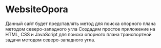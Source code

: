# WebsiteOpora
Данный сайт будет представлять метод для поиска опорного плана методом северо-западного угла
Создадим простое приложение на HTML, CSS и JavaScript для поиска опорного плана транспортной задачи методом северо-западного угла.

